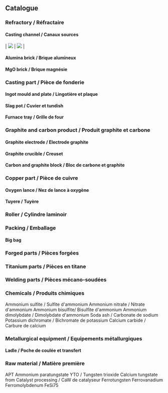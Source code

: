 ## Catalogue

### Refractory / Réfractaire

#### Casting channel / Canaux sources

| ![](casting-channel-1.jpg) | ![](casting-channel-2.jpg) |

#### Alumina brick / Brique alumineux

#### MgO brick / Brique magnésie

### Casting part / Pièce de fonderie

#### Ingot mould and plate / Lingotière et plaque

#### Slag pot / Cuvier et tundish

#### Furnace tray / Grille de four

### Graphite and carbon product / Produit graphite et carbone

#### Graphite electrode / Electrode graphite

#### Graphite crucible / Creuset

#### Carbon and graphite block / Bloc de carbone et graphite

### Copper part / Pièce de cuivre

#### Oxygen lance / Nez de lance à oxygène

#### Tuyere / Tuyère

### Roller / Cylindre laminoir

### Packing / Emballage

#### Big bag

### Forged parts / Pièces forgées

### Titanium parts / Pièces en titane

### Welding parts / Pièces mécano-soudées

### Chemicals / Produits chimiques

Ammonium sulfite / Sulfite d'ammonium
Ammonium nitrate / Nitrate d'ammonium
Ammonium bisulfite/ Bisulfite d'ammonium
Ammonium dimolybdate / Dimolybdate d'ammonium
Soda ash / Carbonate de sodium
Potassium dichromate / Bichromate de potassium
Calcium carbide / Carbure de calcium


### Metallurgical equipment / Equipements métallurgiques

#### Ladle / Poche de coulée et transfert

### Raw material / Matière première

APT Ammonium paratungstate
YTO / Tungsten trioxide
Calcium tungstate from Catalyst processing / CaW de catalyseur Ferrotungsten
Ferrovanadium
Ferromolybdenum
FeSi75
